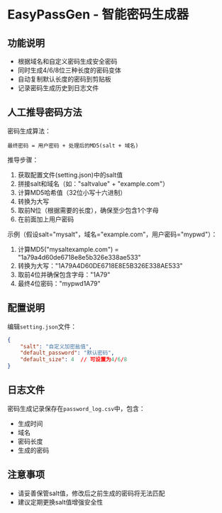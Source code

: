 # EasyPassGen - 智能密码生成器

## 功能说明
- 根据域名和自定义密码生成安全密码
- 同时生成4/6/8位三种长度的密码变体
- 自动复制默认长度的密码到剪贴板
- 记录密码生成历史到日志文件


## 人工推导密码方法
密码生成算法：
```
最终密码 = 用户密码 + 处理后的MD5(salt + 域名)
```

推导步骤：
1. 获取配置文件(setting.json)中的salt值
2. 拼接salt和域名（如："saltvalue" + "example.com"）
3. 计算MD5哈希值（32位小写十六进制）
4. 转换为大写
5. 取前N位（根据需要的长度），确保至少包含1个字母
6. 在前面加上用户密码

示例（假设salt="mysalt"，域名="example.com"，用户密码="mypwd"）：
1. 计算MD5("mysaltexample.com") = "1a79a4d60de6718e8e5b326e338ae533"
2. 转换为大写："1A79A4D60DE6718E8E5B326E338AE533"
3. 取前4位并确保包含字母："1A79"
4. 最终4位密码："mypwd1A79"

## 配置说明
编辑`setting.json`文件：
```json
{
    "salt": "自定义加密盐值",
    "default_password": "默认密码",
    "default_size": 4  // 可设置为4/6/8
}
```

## 日志文件
密码生成记录保存在`password_log.csv`中，包含：
- 生成时间
- 域名
- 密码长度
- 生成的密码

## 注意事项
- 请妥善保管salt值，修改后之前生成的密码将无法匹配
- 建议定期更换salt值增强安全性
